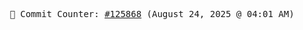 <p align="center">
    <samp>
        📮 Commit Counter: <a href="https://github.com/Javascript-void0/Javascript-void0/commits/main">#125868</a> (August 24, 2025 @ 04:01 AM)
    </samp>
</p>